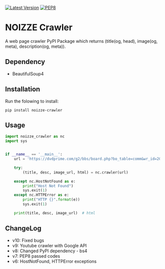 [![Latest Version](https://img.shields.io/pypi/v/noizze-crawler.svg)](https://pypi.org/project/noizze-crawler/)
[![PEP8](https://img.shields.io/badge/code%20style-pep8-orange.svg)](https://www.python.org/dev/peps/pep-0008/)


# NOIZZE Crawler

A web page crawler PyPI Package which returns (title(og, head), image(og, meta), description(og, meta)).

## Dependency
* BeautifulSoup4

## Installation
Run the folowing to install:

```shell
pip install noizze-crawler
```

## Usage

```python
import noizze_crawler as nc
import sys


if __name__ == '__main__':
    url = 'https://dvdprime.com/g2/bbs/board.php?bo_table=comm&wr_id=20525678'

    try:
        (title, desc, image_url, html) = nc.crawler(url)

    except nc.HostNotFound as e:
        print("Host Not Found")
        sys.exit(1)
    except nc.HTTPError as e:
        print("HTTP {}".format(e))
        sys.exit(1)

    print(title, desc, image_url)  # html
```

## ChangeLog
* v10: Fixed bugs
* v9: Youtube crawler with Google API
* v8: Changed PyPI dependency - bs4
* v7: PEP8 passed codes
* v6: HostNotFound, HTTPError exceptions